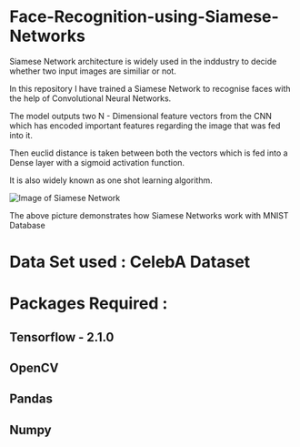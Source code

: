 # Face-Recognition-using-Siamese-Networks
Siamese Network architecture is widely used in the inddustry to decide whether two input images are similiar or not.

In this repository I have trained a Siamese Network to recognise faces with the help of Convolutional Neural Networks.

The model outputs two N - Dimensional feature vectors from the CNN which has encoded important features regarding the image that was fed into it.

Then euclid distance is taken between both the vectors which is fed into a Dense layer with a sigmoid activation function.

It is also widely known as one shot learning algorithm.

![Image of Siamese Network](https://www.pyimagesearch.com/wp-content/uploads/2020/11/keras_siamese_networks_sisters.png)

The above picture demonstrates how Siamese Networks work with MNIST Database

# Data Set used : CelebA Dataset

# Packages Required : 
## Tensorflow - 2.1.0
## OpenCV
## Pandas
## Numpy
##
